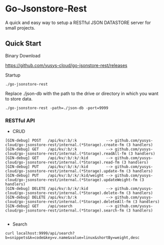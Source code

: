 # Go-Jsonstore-Rest

A quick and easy way to setup a RESTful JSON DATASTORE server for small projects.

## Quick Start

Binary Download

https://github.com/yusys-cloud/go-jsonstore-rest/releases 

Startup

``` 
./go-jsonstore-rest
```

Replace ./json-db with the path to the drive or directory in which you want to store data.

```
./go-jsonstore-rest -path=./json-db -port=9999 
```

### RESTful API

- CRUD

``` 
[GIN-debug] POST   /api/kv/:b/:k             --> github.com/yusys-cloud/go-jsonstore-rest/internal.(*Storage).create-fm (3 handlers)
[GIN-debug] GET    /api/kv/:b/:k             --> github.com/yusys-cloud/go-jsonstore-rest/internal.(*Storage).readAll-fm (3 handlers)
[GIN-debug] GET    /api/kv/:b/:k/:kid        --> github.com/yusys-cloud/go-jsonstore-rest/internal.(*Storage).read-fm (3 handlers)
[GIN-debug] PUT    /api/kv/:b/:k/:kid        --> github.com/yusys-cloud/go-jsonstore-rest/internal.(*Storage).update-fm (3 handlers)
[GIN-debug] PUT    /api/kv/:b/:k/:kid/weight --> github.com/yusys-cloud/go-jsonstore-rest/internal.(*Storage).updateWeight-fm (3 handlers)
[GIN-debug] DELETE /api/kv/:b/:k/:kid        --> github.com/yusys-cloud/go-jsonstore-rest/internal.(*Storage).delete-fm (3 handlers)
[GIN-debug] DELETE /api/kv/:b/:k             --> github.com/yusys-cloud/go-jsonstore-rest/internal.(*Storage).deleteAll-fm (3 handlers)
[GIN-debug] GET    /api/search               --> github.com/yusys-cloud/go-jsonstore-rest/internal.(*Storage).search-fm (3 handlers)


```

- Search

``` 
curl localhost:9999/api/search?b=snippets&k=code&key=v.name&value=linux&shortBy=weight,desc
```